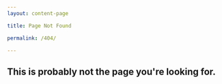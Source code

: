 ```yaml
---
layout: content-page

title: Page Not Found

permalink: /404/

---
```


<h2>This is probably not the page you're looking for.</h2>